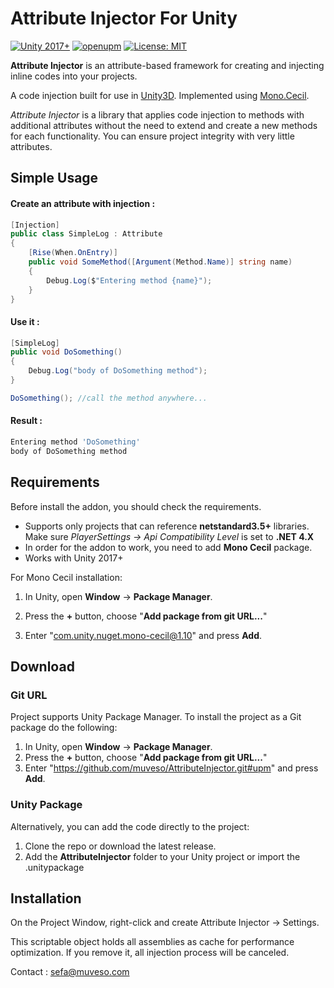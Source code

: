 # Attribute Injector For Unity

[![Unity 2017+](https://img.shields.io/badge/unity-2017%2B-blue.svg)](https://unity3d.com/get-unity/download)
[![openupm](https://img.shields.io/npm/v/com.dbrizov.naughtyattributes?label=openupm&registry_uri=https://package.openupm.com)](https://openupm.com/packages/com.dbrizov.naughtyattributes/)
[![License: MIT](https://img.shields.io/badge/License-MIT-brightgreen.svg)](https://github.com/muveso/Attribute-Injector/blob/main/LICENSE)

**Attribute Injector** is an attribute-based framework for creating and injecting inline codes into your projects.

A code injection built for use in [Unity3D](https://unity3d.com/). Implemented using [Mono.Cecil](http://www.mono-project.com/docs/tools+libraries/libraries/Mono.Cecil/).

*Attribute Injector* is a library that applies code injection to methods with additional attributes without the need to extend and create a new methods for each functionality.  You can ensure project integrity with very little attributes.

## Simple Usage

#### Create an attribute with injection :

```C#
[Injection]
public class SimpleLog : Attribute
{
    [Rise(When.OnEntry)]
    public void SomeMethod([Argument(Method.Name)] string name)
    {
        Debug.Log($"Entering method {name}");
    }
}
```

#### Use it :

```C#
[SimpleLog]
public void DoSomething() 
{ 
    Debug.Log("body of DoSomething method");
}

DoSomething(); //call the method anywhere...
```

#### Result :

```bash
Entering method 'DoSomething'
body of DoSomething method
```

## Requirements

Before install the addon, you should check the requirements.

- Supports only projects that can reference **netstandard3.5+** libraries. Make sure *PlayerSettings -> Api Compatibility Level* is set to **.NET 4.X**
- In order for the addon to work, you need to add **Mono Cecil** package.
- Works with Unity 2017+

For Mono Cecil installation:

1. In Unity, open **Window** -> **Package Manager**.

2. Press the **+** button, choose "**Add package from git URL...**"

3. Enter "com.unity.nuget.mono-cecil@1.10" and press **Add**.

## Download

### Git URL

Project supports Unity Package Manager. To install the project as a Git package do the following:

1. In Unity, open **Window** -> **Package Manager**.
2. Press the **+** button, choose "**Add package from git URL...**"
3. Enter "https://github.com/muveso/AttributeInjector.git#upm" and press **Add**.

### Unity Package

Alternatively, you can add the code directly to the project:

1. Clone the repo or download the latest release.
2. Add the **AttributeInjector** folder to your Unity project or import the .unitypackage

## Installation

On the Project Window, right-click and create Attribute Injector -> Settings.

This scriptable object holds all assemblies as cache for performance optimization. If you remove it, all injection process will be canceled.


Contact : sefa@muveso.com





